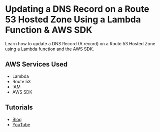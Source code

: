 # Updating a DNS Record on a Route 53 Hosted Zone Using a Lambda Function & AWS SDK

Learn how to update a DNS Record (A record) on a Route 53 Hosted Zone using a Lambda function and the AWS SDK.

## AWS Services Used

- Lambda
- Route 53
- IAM
- AWS SDK

## Tutorials

- [Blog](https://conermurphy.com/blog/update-dns-record-route-53-lambda-aws-sdk)
- [YouTube](https://youtu.be/6eEKelokOpo)
